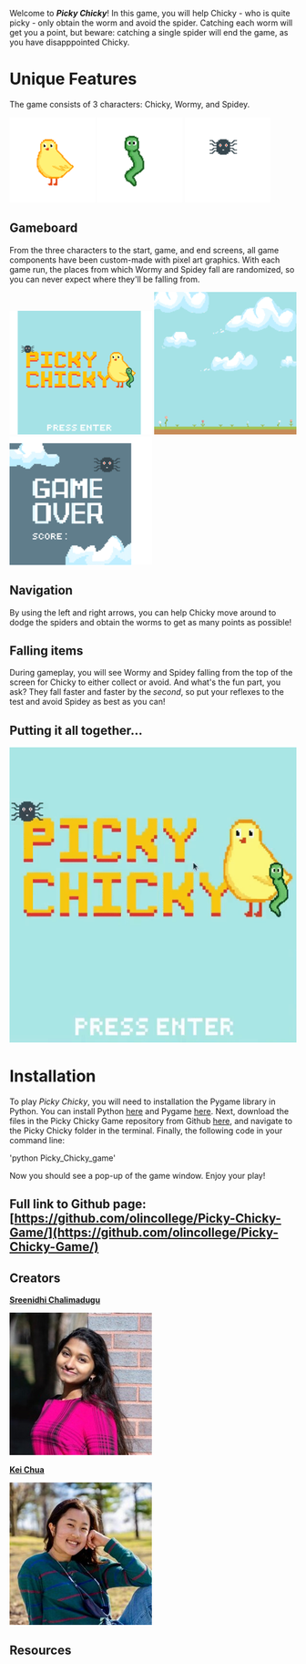 Welcome to ***Picky Chicky***! In this game, you will help Chicky - who is quite picky - only obtain the worm and avoid the spider. Catching each worm will get you a point, but beware: catching a single spider will end the game, as you have disapppointed Chicky.

# Unique Features

The game consists of 3 characters: Chicky, Wormy, and Spidey. 

![Chicky](/docs/images/chick_resized.png) ![Wormy](/docs/images/worm_resized.png) ![Spidey](/docs/images/spider_resized.png)


## Gameboard

From the three characters to the start, game, and end screens, all game components have been custom-made with pixel art graphics. With each game run, the places from which Wormy and Spidey fall are randomized, so you can never expect where they'll be falling from.

![start screen](/docs/images/start_screen_resized.png) ![game background](/docs/images/game_background_resized.png) ![game over screen](/docs/images/game_over_resized.png)


## Navigation

By using the left and right arrows, you can help Chicky move around to dodge the spiders and obtain the worms to get as many points as possible!

## Falling items

During gameplay, you will see Wormy and Spidey falling from the top of the screen for Chicky to either collect or avoid. And what's the fun part, you ask? They fall faster and faster by the *second*, so put your reflexes to the test and avoid Spidey as best as you can!

## Putting it all together...

![Gameplay demo gif](/docs/images/demo.gif)

# Installation 

To play *Picky Chicky*, you will need to installation the Pygame library in Python. You can install Python [here](https://www.python.org/downloads/) and Pygame [here](https://www.pygame.org/wiki/GettingStarted). Next, download the files in the Picky Chicky Game repository from Github [here](https://github.com/olincollege/Picky-Chicky-Game/), and navigate to the Picky Chicky folder in the terminal. Finally, the following code in your command line:


'python Picky_Chicky_game'

Now you should see a pop-up of the game window. Enjoy your play!

## Full link to Github page: [https://github.com/olincollege/Picky-Chicky-Game/](https://github.com/olincollege/Picky-Chicky-Game/)

## Creators

[**Sreenidhi Chalimadugu**](https://www.linkedin.com/in/sreenidhi-chalimadugu/)

![Sree profile picture](/docs/images/sree_resized.jpg) 

[**Kei Chua**](https://www.linkedin.com/in/kei-chua-3a7a96199/)

![Kei profile picture](/docs/images/kei_resized.jpg)

## Resources
